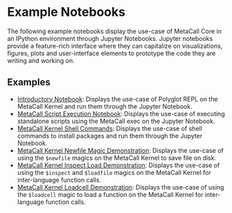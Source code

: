 # Example Notebooks

The following example notebooks display the use-case of MetaCall Core in an IPython environment through Jupyter Notebooks. Jupyter notebooks provide a feature-rich interface where they can capitalize on visualizations, figures, plots and user-interface elements to prototype the code they are writing and working on.

## Examples

- [Introductory Notebook](01-Introduction-MetaCall-Jupyter-Notebook.ipynb): Displays the use-case of Polyglot REPL on the MetaCall Kernel and run them through the Jupyter Notebook.
- [MetaCall Script Execution Notebook](02-Executing-Scripts-MetaCall-Jupyter-Notebook.ipynb): Displays the use-case of executing standalone scripts using the MetaCall exec on the Jupyter Notebook.
- [MetaCall Kernel Shell Commands](03-Shell-Commands-MetaCall-Jupyter-Notebook.ipynb): Displays the use-case of shell commands to install packages and run them through the Jupyter Notebook.
- [MetaCall Kernel Newfile Magic Demonstration](04-MetaCall-Kernel-Newfile-Magics.ipynb): Displays the use-case of using the `$newfile` magics on the MetaCall Kernel to save file on disk.
- [MetaCall Kernel Inspect Load Demonstration](05-MetaCall-Kernel-Inspect-Load-Notebook.ipynb): Displays the use-case of using the `$inspect` and `$loadfile` magics on the MetaCall Kernel for inter-language function calls.
- [MetaCall Kernel Loadcell Demonstration](06-MetaCall-Kernel-Loadcell-Notebook.ipynb): Displays the use-case of using the `$loadcell` magic to load a function on the MetaCall Kernel for inter-language function calls.
